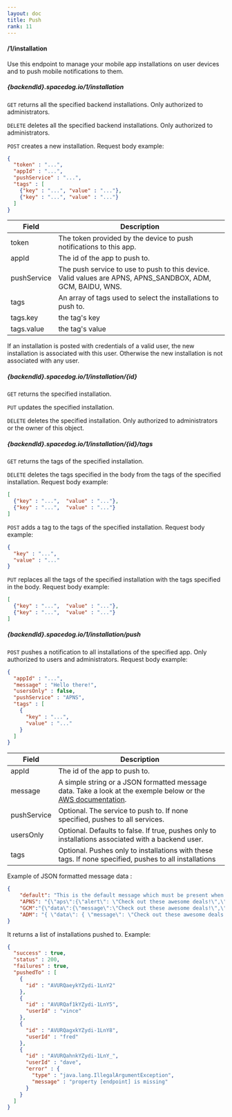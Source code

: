 ```yaml
---
layout: doc
title: Push
rank: 11
---
```


#### /1/installation

Use this endpoint to manage your mobile app installations on user devices and to push mobile notifications to them.

##### {backendId}.spacedog.io/1/installation

`GET` returns all the specified backend installations. Only authorized to administrators.

`DELETE` deletes all the specified backend installations. Only authorized to administrators.

`POST` creates a new installation. Request body example:

```json
{
  "token" : "...",
  "appId" : "...",
  "pushService" : "...",
  "tags" : [
    {"key" : "...", "value" : "..."},
    {"key" : "...", "value" : "..."}
  ]
}
```

| Field       | Description                              |
| ----------- | ---------------------------------------- |
| token       | The token provided by the device to push notifications to this app. |
| appId       | The id of the app to push to.            |
| pushService | The push service to use to push to this device. Valid values are APNS, APNS_SANDBOX, ADM, GCM, BAIDU, WNS. |
| tags        | An array of tags used to select the installations to push to. |
| tags.key    | the tag's key                            |
| tags.value  | the tag's value                          |

If an installation is posted with credentials of a valid user, the new installation is associated with this user. Otherwise the new installation is not associated with any user.

##### {backendId}.spacedog.io/1/installation/{id}

`GET` returns the specified installation.

`PUT` updates the specified installation.

`DELETE` deletes the specified installation. Only authorized to administrators or the owner of this object.

##### {backendId}.spacedog.io/1/installation/{id}/tags

`GET` returns the tags of the specified installation.

`DELETE` deletes the tags specified in the body from the tags of the specified installation. Request body example:

```json
[
  {"key" : "...",  "value" : "..."},
  {"key" : "...",  "value" : "..."}
]
```

`POST` adds a tag to the tags of the specified installation. Request body example:

```json
{
  "key" : "...",
  "value" : "..."
}
```

`PUT` replaces all the tags of the specified installation with the tags specified in the body. Request body example:


```json
[
  {"key" : "...",  "value" : "..."},
  {"key" : "...",  "value" : "..."}
]
```

##### {backendId}.spacedog.io/1/installation/push

`POST` pushes a notification to all installations of the specified app. Only authorized to users and administrators. Request body example:

```json
{
  "appId" : "...",
  "message" : "Hello there!",
  "usersOnly" : false,
  "pushService" : "APNS",
  "tags" : [
    {
      "key" : "...",
      "value" : "..."
    }
  ]
}
```

| Field       | Description                              |
| ----------- | ---------------------------------------- |
| appId       | The id of the app to push to.            |
| message     | A simple string or a JSON formatted message data. Take a look at the exemple below or the [AWS documentation](http://docs.aws.amazon.com/sns/latest/dg/mobile-push-send-custommessage.html). |
| pushService | Optional. The service to push to. If none specified, pushes to all services. |
| usersOnly   | Optional. Defaults to false. If true, pushes only to installations associated with a backend user. |
| tags        | Optional. Pushes only to installations with these tags. If none specified, pushes to all installations |

Example of JSON formatted message data :

```json
{
	"default": "This is the default message which must be present when publishing a message to a topic. The default message will only be used if a message is not present for one of the notification platforms.",
	"APNS": "{\"aps\":{\"alert\": \"Check out these awesome deals!\",\"url\":\"www.amazon.com\"} }",
	"GCM":"{\"data\":{\"message\":\"Check out these awesome deals!\",\"url\":\"www.amazon.com\"}}",
	"ADM": "{ \"data\": { \"message\": \"Check out these awesome deals!\",\"url\":\"www.amazon.com\" }}" 
}
```

It returns a list of installations pushed to. Example:

```json
{
  "success" : true,
  "status" : 200,
  "failures" : true,
  "pushedTo" : [
    {
      "id" : "AVURQaeykYZydi-1LnY2"
    },
    {
      "id" : "AVURQaf1kYZydi-1LnY5",
      "userId" : "vince"
    },
    {
      "id" : "AVURQagxkYZydi-1LnY8",
      "userId" : "fred"
    },
    {
      "id" : "AVURQahnkYZydi-1LnY_",
      "userId" : "dave",
      "error" : {
        "type" : "java.lang.IllegalArgumentException",
        "message" : "property [endpoint] is missing"
      }
    }
  ]
}
```